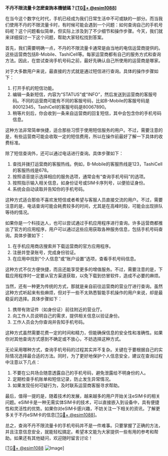 **不丹不限流量卡怎麽查詢本機號碼？[[TG💪+ @esim1088](https://t.me/s/esim1088)]**

在当今这个数字化时代，手机已经成为我们日常生活中不可或缺的一部分。而当我们使用不丹的不限流量卡时，有时候可能会遇到一个问题：如何查询自己的手机号码呢？这个问题看似简单，但实际上涉及到了不少细节和操作步骤。今天，我们就来详细探讨一下这个问题，帮助大家轻松找到答案。

首先，我们需要明确一点，不丹的不限流量卡通常是由当地的电信运营商提供的。这些运营商包括B-Mobile、TashiCell等。每家运营商都有自己的服务方式和查询方法。因此，在尝试查询手机号码之前，最好先确认自己所使用的运营商是哪家。

对于大多数用户来说，最直接的方式就是通过短信进行查询。具体的操作步骤如下：

1. 打开手机的短信功能。
2. 编辑一条新短信，内容为“STATUS”或“INFO”，然后发送到运营商的客服号码。不同的运营商可能有不同的客服号码，比如B-Mobile的客服号码是80012345，TashiCell的客服号码是80067890。
3. 稍等片刻后，你会收到一条来自运营商的回复短信，其中会包含你的手机号码信息。

这种方法非常简单快捷，适合那些习惯于使用短信服务的用户。不过，需要注意的是，有些运营商可能会收取一定的短信费用，所以在操作前最好了解一下具体的收费标准。

除了短信查询外，还可以通过电话进行查询。具体步骤如下：

1. 查找并拨打运营商的客服热线。例如，B-Mobile的客服热线是123，TashiCell的客服热线是678。
2. 按照语音提示选择相应的服务选项，通常会有“查询手机号码”的选项。
3. 按照指示输入相关信息，如身份证号或SIM卡序列号，以便验证身份。
4. 系统会自动读取并告知你的手机号码。

这种方式适合那些不喜欢发短信或者希望与客服人员直接交流的用户。不过，需要注意的是，电话查询可能会耗费较多的时间，尤其是在高峰时段，可能会出现排队等待的情况。

如果你是一个科技达人，也可以尝试通过手机应用程序进行查询。许多运营商都推出了官方的应用程序，用户可以通过这些应用获取各种服务信息，包括手机号码查询。具体步骤如下：

1. 在手机应用商店搜索并下载运营商的官方应用程序。
2. 注册并登录账号，完成身份验证。
3. 在应用中找到“个人信息”或“账户设置”选项，查看手机号码信息。

这种方式不仅方便快捷，而且还能享受更多的增值服务。不过，需要注意的是，下载应用程序时一定要从官方渠道获取，以免下载到仿冒软件，造成不必要的麻烦。

当然，还有一种更为传统的方式，那就是亲自前往运营商的营业厅进行查询。虽然这种方式听起来有些麻烦，但对于一些不太熟悉智能手机操作的用户来说，却是最稳妥的选择。具体步骤如下：

1. 携带有效证件（如身份证）前往附近的营业厅。
2. 向工作人员说明自己的需求，提供相关信息以验证身份。
3. 工作人员会为你查询并告知手机号码。

这种方式虽然需要花费一定的时间和精力，但能确保信息的安全性和准确性。如果你对其他查询方式感到不确定或不放心，不妨选择这种方式。

无论采用哪种方式，查询手机号码的过程其实并不复杂。关键在于要根据自己的实际情况选择最合适的方法。同时，为了更好地保护个人信息安全，建议在查询过程中注意以下几点：

1. 不要在公共场合随意透露自己的手机号码，避免泄露给不明身份的人。
2. 定期检查手机账单和短信记录，防止发生异常情况。
3. 如果发现任何可疑行为，及时联系运营商客服寻求帮助。

最后，值得一提的是，随着技术的发展，越来越多的用户开始关注eSIM卡的相关问题。eSIM卡是一种无需实体SIM卡的技术，可以直接嵌入到设备中，具有便捷性和灵活性的优势。如果你对eSIM卡感兴趣，不妨关注一下相关的资讯，了解更多关于不丹eSIM卡的信息[[TG💪+ @esim1088](https://t.me/s/esim1088)]。

总之，查询不丹不限流量卡的手机号码并不是一件难事。只要掌握了正确的方法，并且注意信息安全，就能轻松搞定。希望本文能为大家提供一些有用的参考和帮助。如果还有其他疑问，欢迎随时留言讨论！

[[TG💪+ @esim1088](https://t.me/s/esim1088) ![Image](https://i.postimg.cc/4NQfJmqS/Snipaste-2025-05-13-00-14-12.png)]